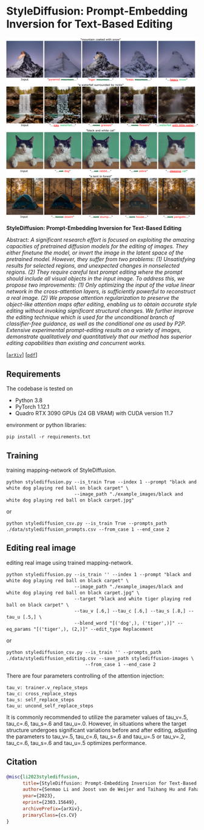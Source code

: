 # StyleDiffusion: Prompt-Embedding Inversion for Text-Based Editing</sub>

![Random Sample](./docs/stylediffusion_results.png)

**StyleDiffusion: Prompt-Embedding Inversion for Text-Based Editing**<br>

Abstract: *A significant research effort is focused on exploiting the amazing capacities of pretrained diffusion models for the editing of images. They either finetune the model, or invert the image in the latent space of the pretrained model. However, they suffer from two problems: (1) Unsatisfying results for selected regions, and unexpected changes in nonselected regions. (2) They require careful text prompt editing where the prompt should include all visual objects in the input image. To address this, we propose two improvements: (1) Only optimizing the input of the value linear network in the cross-attention layers, is sufficiently powerful to reconstruct a real image. (2) We propose attention regularization to preserve the object-like attention maps after editing, enabling us to obtain accurate style editing without invoking significant structural changes. We further improve the editing technique which is used for the unconditional branch of classifier-free guidance, as well as the conditional one as used by P2P. Extensive experimental prompt-editing results on a variety of images, demonstrate qualitatively and quantitatively that our method has superior editing capabilities than existing and concurrent works.*

[[`arXiv`](https://arxiv.org/abs/2303.15649)] [[`pdf`](https://arxiv.org/pdf/2303.15649.pdf)]

## Requirements
The codebase is tested on 
* Python 3.8
* PyTorch 1.12.1
* Quadro RTX 3090 GPUs (24 GB VRAM) with CUDA version 11.7

environment or python libraries:

```
pip install -r requirements.txt
```


## Training
training mapping-network of StyleDiffusion.

```
python stylediffusion.py --is_train True --index 1 --prompt "black and white dog playing red ball on black carpet" \
                         --image_path "./example_images/black and white dog playing red ball on black carpet.jpg"
```

or

```
python stylediffusion_csv.py --is_train True --prompts_path ./data/stylediffusion_prompts.csv --from_case 1 --end_case 2
```

## Editing real image

editing real image using trained mapping-network.
```
python stylediffusion.py --is_train '' --index 1 --prompt "black and white dog playing red ball on black carpet" \
                         --image_path "./example_images/black and white dog playing red ball on black carpet.jpg" \
                         --target "black and white tiger playing red ball on black carpet" \
                         --tau_v [.6,] --tau_c [.6,] --tau_s [.8,] --tau_u [.5,] \
                         --blend_word "[('dog',), ('tiger',)]" --eq_params "[('tiger',), (2,)]" --edit_type Replacement
```

or

```
python stylediffusion_csv.py --is_train '' --prompts_path ./data/stylediffusion_editing.csv --save_path stylediffusion-images \
                             --from_case 1 --end_case 2
```

There are four parameters controlling of the attention injection:
```
tau_v: trainer.v_replace_steps
tau_c: cross_replace_steps
tau_s: self_replace_steps
tau_u: uncond_self_replace_steps
```
It is commonly recommended to utilize the parameter values of tau_v=.5, tau_c=.6, tau_s=.6 and tau_u=.0. However, in situations where the target structure undergoes significant variations before and after editing, 
adjusting the parameters to tau_v=.5, tau_c=.6, tau_s=.6 and tau_u=.5 or tau_v=.2, tau_c=.6, tau_s=.6 and tau_u=.5 optimizes performance.

## Citation

```bibtex
@misc{li2023stylediffusion,
      title={StyleDiffusion: Prompt-Embedding Inversion for Text-Based Editing}, 
      author={Senmao Li and Joost van de Weijer and Taihang Hu and Fahad Shahbaz Khan and Qibin Hou and Yaxing Wang and Jian Yang},
      year={2023},
      eprint={2303.15649},
      archivePrefix={arXiv},
      primaryClass={cs.CV}
}
```



